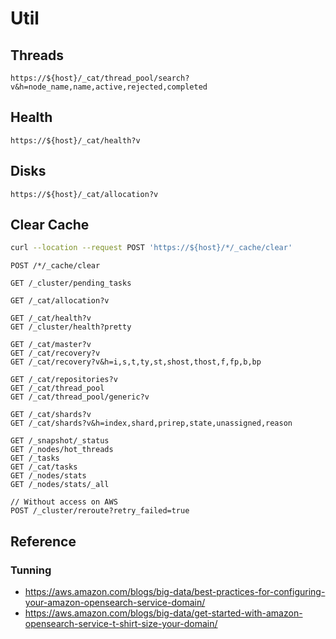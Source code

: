 # Util

## Threads

```
https://${host}/_cat/thread_pool/search?v&h=node_name,name,active,rejected,completed
```

## Health

```
https://${host}/_cat/health?v

```

## Disks

```
https://${host}/_cat/allocation?v

```

## Clear Cache

```sh
curl --location --request POST 'https://${host}/*/_cache/clear'
```

```
POST /*/_cache/clear

GET /_cluster/pending_tasks

GET /_cat/allocation?v

GET /_cat/health?v
GET /_cluster/health?pretty

GET /_cat/master?v
GET /_cat/recovery?v
GET /_cat/recovery?v&h=i,s,t,ty,st,shost,thost,f,fp,b,bp

GET /_cat/repositories?v
GET /_cat/thread_pool
GET /_cat/thread_pool/generic?v

GET /_cat/shards?v
GET /_cat/shards?v&h=index,shard,prirep,state,unassigned,reason

GET /_snapshot/_status
GET /_nodes/hot_threads
GET /_tasks
GET /_cat/tasks
GET /_nodes/stats
GET /_nodes/stats/_all

// Without access on AWS
POST /_cluster/reroute?retry_failed=true
```

## Reference

### Tunning

- https://aws.amazon.com/blogs/big-data/best-practices-for-configuring-your-amazon-opensearch-service-domain/
- https://aws.amazon.com/blogs/big-data/get-started-with-amazon-opensearch-service-t-shirt-size-your-domain/
